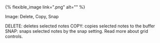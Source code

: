 ---
---

{% flexible_image link=".png" alt="" %}

Image: Delete, Copy, Snap

DELETE: deletes selected notes
COPY: copies selected notes to the buffer
SNAP: snaps selected notes by the snap setting. Read more about grid controls.
